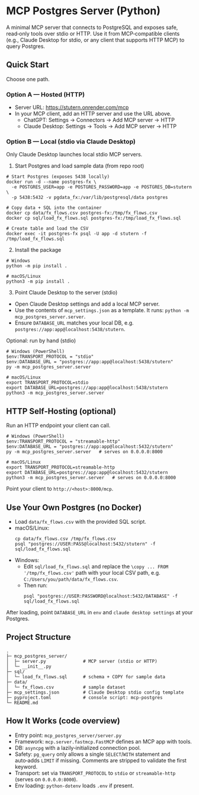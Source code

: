 # MCP Postgres Server (Python)

A minimal MCP server that connects to PostgreSQL and exposes safe, read‑only tools over stdio or HTTP. Use it from MCP‑compatible clients (e.g., Claude Desktop for stdio, or any client that supports HTTP MCP) to query Postgres.

## Quick Start

Choose one path.

### Option A — Hosted (HTTP)
- Server URL: https://stutern.onrender.com/mcp
- In your MCP client, add an HTTP server and use the URL above.
  - ChatGPT: Settings → Connectors → Add MCP server → HTTP
  - Claude Desktop: Settings → Tools → Add MCP server → HTTP

### Option B — Local (stdio via Claude Desktop)
Only Claude Desktop launches local stdio MCP servers.

1) Start Postgres and load sample data (from repo root)
```
# Start Postgres (exposes 5438 locally)
docker run -d --name postgres-fx \
  -e POSTGRES_USER=app -e POSTGRES_PASSWORD=app -e POSTGRES_DB=stutern \
  -p 5438:5432 -v pgdata_fx:/var/lib/postgresql/data postgres

# Copy data + SQL into the container
docker cp data/fx_flows.csv postgres-fx:/tmp/fx_flows.csv
docker cp sql/load_fx_flows.sql postgres-fx:/tmp/load_fx_flows.sql

# Create table and load the CSV
docker exec -it postgres-fx psql -U app -d stutern -f /tmp/load_fx_flows.sql
```

2) Install the package
```
# Windows
python -m pip install .

# macOS/Linux
python3 -m pip install .
```

3) Point Claude Desktop to the server (stdio)
- Open Claude Desktop settings and add a local MCP server.
- Use the contents of `mcp_settings.json` as a template. It runs: `python -m mcp_postgres_server.server`.
- Ensure `DATABASE_URL` matches your local DB, e.g. `postgres://app:app@localhost:5438/stutern`.

Optional: run by hand (stdio)
```
# Windows (PowerShell)
$env:TRANSPORT_PROTOCOL = "stdio"
$env:DATABASE_URL = "postgres://app:app@localhost:5438/stutern"
py -m mcp_postgres_server.server

# macOS/Linux
export TRANSPORT_PROTOCOL=stdio
export DATABASE_URL=postgres://app:app@localhost:5438/stutern
python3 -m mcp_postgres_server.server
```

## HTTP Self‑Hosting (optional)
Run an HTTP endpoint your client can call.

```
# Windows (PowerShell)
$env:TRANSPORT_PROTOCOL = "streamable-http"
$env:DATABASE_URL = "postgres://app:app@localhost:5432/stutern"
py -m mcp_postgres_server.server   # serves on 0.0.0.0:8000

# macOS/Linux
export TRANSPORT_PROTOCOL=streamable-http
export DATABASE_URL=postgres://app:app@localhost:5432/stutern
python3 -m mcp_postgres_server.server   # serves on 0.0.0.0:8000
```

Point your client to `http://<host>:8000/mcp`.


## Use Your Own Postgres (no Docker)

- Load `data/fx_flows.csv` with the provided SQL script.
- macOS/Linux:
  ```
  cp data/fx_flows.csv /tmp/fx_flows.csv
  psql "postgres://USER:PASS@localhost:5432/stutern" -f sql/load_fx_flows.sql
  ```
- Windows:
  - Edit `sql/load_fx_flows.sql` and replace the `\copy ... FROM '/tmp/fx_flows.csv'` path with your local CSV path, e.g. `C:/Users/you/path/data/fx_flows.csv`.
  - Then run:
    ```
    psql "postgres://USER:PASSWORD@localhost:5432/DATABASE" -f sql/load_fx_flows.sql
    ```

After loading, point `DATABASE_URL` in `env` and `claude desktop settings` at your Postgres.

## Project Structure

```
.
├─ mcp_postgres_server/
│  ├─ server.py              # MCP server (stdio or HTTP)
│  └─ __init__.py
├─ sql/
│  └─ load_fx_flows.sql      # schema + COPY for sample data
├─ data/
│  └─ fx_flows.csv           # sample dataset
├─ mcp_settings.json         # Claude Desktop stdio config template
├─ pyproject.toml            # console script: mcp-postgres
└─ README.md
```

## How It Works (code overview)

- Entry point: `mcp_postgres_server/server.py`
- Framework: `mcp.server.fastmcp.FastMCP` defines an MCP app with tools.
- DB: `asyncpg` with a lazily‑initialized connection pool.
- Safety: `pg_query` only allows a single `SELECT`/`WITH` statement and auto‑adds `LIMIT` if missing. Comments are stripped to validate the first keyword.
- Transport: set via `TRANSPORT_PROTOCOL` to `stdio` or `streamable-http` (serves on `0.0.0.0:8000`).
- Env loading: `python-dotenv` loads `.env` if present.
